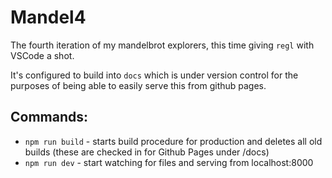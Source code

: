 # Mandel4

The fourth iteration of my mandelbrot explorers, this time giving `regl` with VSCode a shot.

It's configured to build into `docs` which is under version control for the purposes of being able to easily serve this from github pages.

## Commands:

-   `npm run build` - starts build procedure for production and deletes all old builds (these are checked in for Github Pages under /docs)
-   `npm run dev` - start watching for files and serving from localhost:8000
